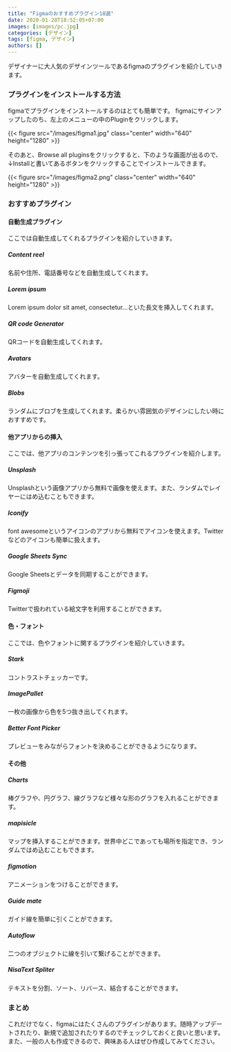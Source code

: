 ```yaml
---
title: "Figmaのおすすめプラグイン18選"
date: 2020-01-28T18:52:05+07:00
images: [images/pc.jpg]
categories: [デザイン]
tags: [figma, デザイン]
authors: []
---
```


デザイナーに大人気のデザインツールであるfigmaのプラグインを紹介していきます。

<!--more-->

### プラグインをインストールする方法

figmaでプラグインをインストールするのはとても簡単です。
figmaにサインアップしたのち、左上のメニューの中のPluginをクリックします。

{{< figure src="/images/figma1.jpg" class="center" width="640" height="1280" >}}

そのあと、Browse all pluginsをクリックすると、下のような画面が出るので、↓Installと書いてあるボタンをクリックすることでインストールできます。  

{{< figure src="/images/figma2.png" class="center" width="640" height="1280" >}}

### おすすめプラグイン

#### 自動生成プラグイン

ここでは自動生成してくれるプラグインを紹介していきます。

##### Content reel
名前や住所、電話番号などを自動生成してくれます。

##### Lorem ipsum
Lorem ipsum dolor sit amet, consectetur...といた長文を挿入してくれます。

##### QR code Generator
QRコードを自動生成してくれます。

##### Avatars
アバターを自動生成してくれます。

##### Blobs
ランダムにブロブを生成してくれます。柔らかい雰囲気のデザインにしたい時におすすめです。


#### 他アプリからの挿入


ここでは、他アプリのコンテンツを引っ張ってこれるプラグインを紹介します。
##### Unsplash
Unsplashという画像アプリから無料で画像を使えます。また、ランダムでレイヤーにはめ込むこともできます。
##### Iconify
font awesomeというアイコンのアプリから無料でアイコンを使えます。Twitterなどのアイコンも簡単に扱えます。
##### Google Sheets Sync
Google Sheetsとデータを同期することができます。
##### Figmoji
Twitterで扱われている絵文字を利用することができます。

#### 色・フォント
ここでは、色やフォントに関するプラグインを紹介していきます。
##### Stark
コントラストチェッカーです。
##### ImagePallet
一枚の画像から色を5つ抜き出してくれます。
##### Better Font Picker
プレビューをみながらフォントを決めることができるようになります。

#### その他

##### Charts
棒グラフや、円グラフ、線グラフなど様々な形のグラフを入れることができます。
##### mapisicle
マップを挿入することができます。世界中どこであっても場所を指定でき、ランダムではめ込むこともできます。
##### figmotion
アニメーションをつけることができます。
##### Guide mate
ガイド線を簡単に引くことができます。
##### Autoflow
二つのオブジェクトに線を引いて繋げることができます。
##### NisaText Spliter
テキストを分割、ソート、リバース、結合することができます。

### まとめ
これだけでなく、figmaにはたくさんのプラグインがあります。随時アップデートされたり、新規で追加されたりするのでチェックしておくと良いと思います。
また、一般の人も作成できるので、興味ある人はぜひ作成してみてください。
